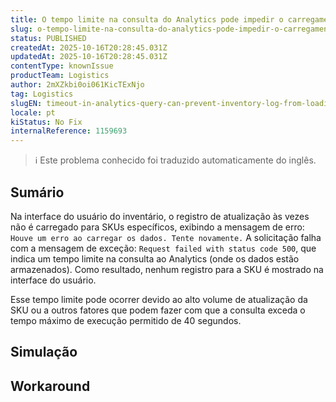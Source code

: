 ```yaml
---
title: O tempo limite na consulta do Analytics pode impedir o carregamento do registro de inventário
slug: o-tempo-limite-na-consulta-do-analytics-pode-impedir-o-carregamento-do-registro-de-inventario
status: PUBLISHED
createdAt: 2025-10-16T20:28:45.031Z
updatedAt: 2025-10-16T20:28:45.031Z
contentType: knownIssue
productTeam: Logistics
author: 2mXZkbi0oi061KicTExNjo
tag: Logistics
slugEN: timeout-in-analytics-query-can-prevent-inventory-log-from-loading
locale: pt
kiStatus: No Fix
internalReference: 1159693
---
```


>ℹ️ Este problema conhecido foi traduzido automaticamente do inglês.

## Sumário


Na interface do usuário do inventário, o registro de atualização às vezes não é carregado para SKUs específicos, exibindo a mensagem de erro: `Houve um erro ao carregar os dados. Tente novamente.` A solicitação falha com a mensagem de exceção: `Request failed with status code 500`, que indica um tempo limite na consulta ao Analytics (onde os dados estão armazenados). Como resultado, nenhum registro para a SKU é mostrado na interface do usuário.

Esse tempo limite pode ocorrer devido ao alto volume de atualização da SKU ou a outros fatores que podem fazer com que a consulta exceda o tempo máximo de execução permitido de 40 segundos.
## Simulação


## Workaround

